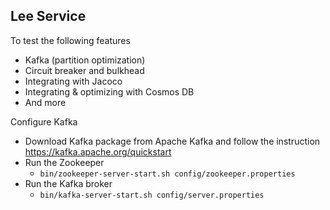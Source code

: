Lee Service
---
To test the following features
- Kafka (partition optimization)
- Circuit breaker and bulkhead
- Integrating with Jacoco
- Integrating & optimizing with Cosmos DB
- And more

Configure Kafka
- Download Kafka package from Apache Kafka and follow the instruction https://kafka.apache.org/quickstart
- Run the Zookeeper 
  - ```bin/zookeeper-server-start.sh config/zookeeper.properties```
- Run the Kafka broker 
  - ```bin/kafka-server-start.sh config/server.properties```
